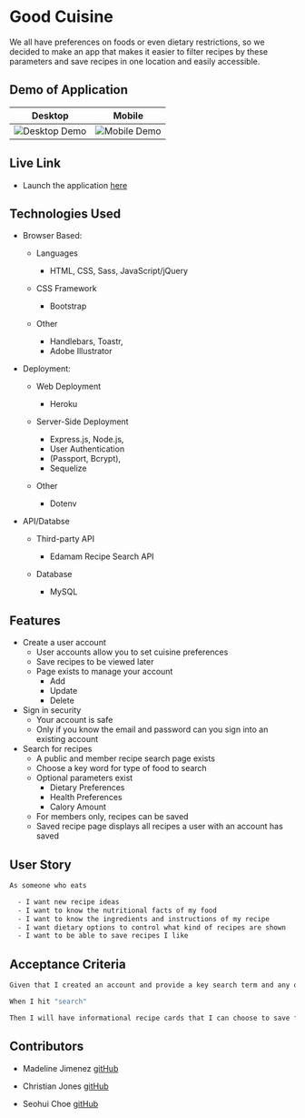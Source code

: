 # Good Cuisine

We all have preferences on foods or even dietary restrictions, so we decided to make an app that makes it easier to filter recipes by these parameters and save recipes  in one location and easily accessible.

## Demo of Application

Desktop                    |  Mobile
:-------------------------:|:-------------------------:
![Desktop Demo](./public/gifs/Good_Cuisine_Desktop_Demo.gif)  |  ![Mobile Demo](./public/gifs/Good_Cuisine_Mobile_Demo.gif)

## Live Link
- Launch the application [here](https://good-cuisine.herokuapp.com/)

## Technologies Used

- Browser Based:
  - Languages
    - HTML, CSS, Sass, JavaScript/jQuery

  - CSS Framework
    - Bootstrap

  - Other
    - Handlebars, Toastr, 
    - Adobe Illustrator
    
- Deployment:
  - Web Deployment
    - Heroku

  - Server-Side Deployment
    - Express.js, Node.js, 
    - User Authentication 
    - (Passport, Bcrypt),
    - Sequelize

  - Other
    - Dotenv

- API/Databse
  - Third-party API
    - Edamam Recipe Search API

  - Database
    - MySQL

## Features
- Create a user account
  - User accounts allow you to set cuisine preferences
  - Save recipes to be viewed later
  - Page exists to manage your account
    - Add
    - Update
    - Delete
- Sign in security
  - Your account is safe
  - Only if you know the email and password can you sign into an existing account
- Search for recipes
  - A public and member recipe search page exists
  - Choose a key word for type of food to search
  - Optional parameters exist
    - Dietary Preferences
    - Health Preferences
    - Calory Amount
  - For members only, recipes can be saved
  - Saved recipe page displays all recipes a user with an account has saved
  
## User Story

```sh
As someone who eats

  - I want new recipe ideas
  - I want to know the nutritional facts of my food
  - I want to know the ingredients and instructions of my recipe
  - I want dietary options to control what kind of recipes are shown
  - I want to be able to save recipes I like
```

## Acceptance Criteria

```sh
Given that I created an account and provide a key search term and any optional search parameters

When I hit "search"

Then I will have informational recipe cards that I can choose to save for later
```

## Contributors
- Madeline Jimenez [gitHub](https://github.com/mijimenez)

- Christian Jones [gitHub](https://github.com/jonesec2)

- Seohui Choe [gitHub](https://github.com/schoe14)
